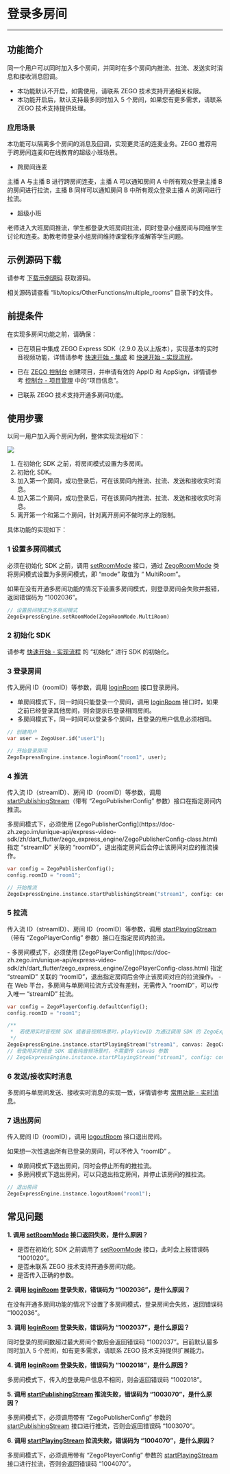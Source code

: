 # 登录多房间

---

## 功能简介

同一个用户可以同时加入多个房间，并同时在多个房间内推流、拉流、发送实时消息和接收消息回调。

<Note title="说明">

- 本功能默认不开启，如需使用，请联系 ZEGO 技术支持开通相关权限。
- 本功能开启后，默认支持最多同时加入 5 个房间，如果您有更多需求，请联系 ZEGO 技术支持提供处理。

</Note>




### 应用场景

本功能可以隔离多个房间的消息及回调，实现更灵活的连麦业务。ZEGO 推荐用于跨房间连麦和在线教育的超级小班场景。

- 跨房间连麦

主播 A 与主播 B 进行跨房间连麦，主播 A 可以通知房间 A 中所有观众登录主播 B 的房间进行拉流，主播 B 同样可以通知房间 B 中所有观众登录主播 A 的房间进行拉流。


- 超级小班

老师进入大班房间推流，学生都登录大班房间拉流，同时登录小组房间与同组学生讨论和连麦。助教老师登录小组房间维持课堂秩序或解答学生问题。



## 示例源码下载

请参考 [下载示例源码](https://doc-zh.zego.im/article/17152) 获取源码。

相关源码请查看 “lib/topics/OtherFunctions/multiple_rooms” 目录下的文件。

## 前提条件

在实现多房间功能之前，请确保：

- 已在项目中集成 ZEGO Express SDK（2.9.0 及以上版本），实现基本的实时音视频功能，详情请参考 [快速开始 - 集成](https://doc-zh.zego.im/article/17151) 和 [快速开始 - 实现流程](https://doc-zh.zego.im/article/17184)。
- 已在 [ZEGO 控制台](https://console.zego.im) 创建项目，并申请有效的 AppID 和 AppSign，详情请参考 [控制台 - 项目管理](/console/project-info) 中的“项目信息”。

- 已联系 ZEGO 技术支持开通多房间功能。


## 使用步骤

以同一用户加入两个房间为例，整体实现流程如下：

<Frame width="512" height="auto" caption=""><img src="https://doc-media.zego.im/sdk-doc/Pics/Common/MultiRoom/MultiRoom_new.png" /></Frame>

1. 在初始化 SDK 之前，将房间模式设置为多房间。
2. 初始化 SDK。
3. 加入第一个房间，成功登录后，可在该房间内推流、拉流、发送和接收实时消息。
4. 加入第二个房间，成功登录后，可在该房间内推流、拉流、发送和接收实时消息。
5. 离开第一个和第二个房间，针对离开房间不做时序上的限制。

具体功能的实现如下：


### 1 设置多房间模式

必须在初始化 SDK 之前，调用 [setRoomMode](https://doc-zh.zego.im/unique-api/express-video-sdk/zh/dart_flutter/zego_express_engine/ZegoExpressEngine/setRoomMode.html) 接口，通过 [ZegoRoomMode](https://doc-zh.zego.im/unique-api/express-video-sdk/zh/dart_flutter/zego_express_engine/ZegoRoomMode.html) 类将房间模式设置为多房间模式，即 “mode” 取值为 “ MultiRoom”。

<Note title="说明">

如果在没有开通多房间功能的情况下设置多房间模式，则登录房间会失败并报错，返回错误码为 “1002036”。

</Note>




```dart
// 设置房间模式为多房间模式
ZegoExpressEngine.setRoomMode(ZegoRoomMode.MultiRoom)
```

### 2 初始化 SDK

请参考 [快速开始 - 实现流程](https://doc-zh.zego.im/article/17184#CreateEngine) 的 “初始化”  进行 SDK 的初始化。

### 3 登录房间

传入房间 ID（roomID）等参数，调用 [loginRoom](https://doc-zh.zego.im/unique-api/express-video-sdk/zh/dart_flutter/zego_express_engine/ZegoExpressEngineRoom/loginRoom.html) 接口登录房间。

- 单房间模式下，同一时间只能登录一个房间，调用 [loginRoom](https://doc-zh.zego.im/unique-api/express-video-sdk/zh/dart_flutter/zego_express_engine/ZegoExpressEngineRoom/loginRoom.html) 接口时，如果之前已经登录其他房间，则会提示已登录相同房间。
- 多房间模式下，同一时间可以登录多个房间，且登录的用户信息必须相同。

```dart
// 创建用户
var user = ZegoUser.id("user1");

// 开始登录房间
ZegoExpressEngine.instance.loginRoom("room1", user);
```


### 4 推流

传入流 ID（streamID）、房间 ID（roomID）等参数，调用 [startPublishingStream](https://doc-zh.zego.im/unique-api/express-video-sdk/zh/dart_flutter/zego_express_engine/ZegoExpressEnginePublisher/startPublishingStream.html)（带有 “ZegoPublisherConfig” 参数）接口在指定房间内推流。

<Warning title="注意">
多房间模式下，必须使用 [ZegoPublisherConfig](https://doc-zh.zego.im/unique-api/express-video-sdk/zh/dart_flutter/zego_express_engine/ZegoPublisherConfig-class.html) 指定 “streamID” 关联的 “roomID”，退出指定房间后会停止该房间对应的推流操作。

</Warning>



```dart
var config = ZegoPublisherConfig();
config.roomID = "room1";

// 开始推流
ZegoExpressEngine.instance.startPublishingStream("stream1", config: config, channel: ZegoPublishChannel.Main);
```

### 5 拉流

传入流 ID（streamID）、房间 ID（roomID）等参数，调用 [startPlayingStream](https://doc-zh.zego.im/unique-api/express-video-sdk/zh/dart_flutter/zego_express_engine/ZegoExpressEnginePlayer/startPlayingStream.html)（带有 “ZegoPlayerConfig” 参数）接口在指定房间内拉流。

<Warning title="注意">
- 多房间模式下，必须使用 [ZegoPlayerConfig](https://doc-zh.zego.im/unique-api/express-video-sdk/zh/dart_flutter/zego_express_engine/ZegoPlayerConfig-class.html) 指定 “streamID” 关联的 “roomID”，退出指定房间后会停止该房间对应的拉流操作。
- 在 Web 平台，多房间与单房间拉流方式没有差别，无需传入 “roomID”，可以传入唯一 “streamID” 拉流。
</Warning>




```dart
var config = ZegoPlayerConfig.defaultConfig();
config.roomID = "room1";

/**
 *  若使用实时音视频 SDK 或者音视频场景时，playViewID 为通过调用 SDK 的 ZegoExpressEngine.instance.createCanvasView 获取的 viewID
 */
ZegoExpressEngine.instance.startPlayingStream("stream1", canvas: ZegoCanvas(playViewID), config: config);
// 若使用实时语音 SDK 或者纯音频场景时，不需要传 canvas 参数
// ZegoExpressEngine.instance.startPlayingStream("stream1", config: config);
```


### 6 发送/接收实时消息

多房间与单房间发送、接收实时消息的实现一致，详情请参考 [常用功能 - 实时消息](https://doc-zh.zego.im/article/17165)。

### 7 退出房间

传入房间 ID（roomID），调用 [logoutRoom](https://doc-zh.zego.im/unique-api/express-video-sdk/zh/dart_flutter/zego_express_engine/ZegoExpressEngineRoom/logoutRoom.html) 接口退出房间。

<Note title="说明">
如果想一次性退出所有已登录的房间，可以不传入 “roomID” 。

</Note>



- 单房间模式下退出房间，同时会停止所有的推拉流。
- 多房间模式下退出房间，可以只退出指定房间，并停止该房间的推拉流。


```dart
// 退出房间
ZegoExpressEngine.instance.logoutRoom("room1");
```


## 常见问题

**1. 调用 [setRoomMode](https://doc-zh.zego.im/unique-api/express-video-sdk/zh/dart_flutter/zego_express_engine/ZegoExpressEngine/setRoomMode.html) 接口返回失败，是什么原因？**

- 是否在初始化 SDK 之前调用了 [setRoomMode](https://doc-zh.zego.im/unique-api/express-video-sdk/zh/dart_flutter/zego_express_engine/ZegoExpressEngine/setRoomMode.html) 接口，此时会上报错误码 “1001020”。
- 是否未联系 ZEGO 技术支持开通多房间功能。
- 是否传入正确的参数。

**2. 调用 [loginRoom](https://doc-zh.zego.im/unique-api/express-video-sdk/zh/dart_flutter/zego_express_engine/ZegoExpressEngineRoom/loginRoom.html) 登录失败，错误码为 “1002036”，是什么原因？**

在没有开通多房间功能的情况下设置了多房间模式，登录房间会失败，返回错误码 “1002036”。

**3. 调用 [loginRoom](https://doc-zh.zego.im/unique-api/express-video-sdk/zh/dart_flutter/zego_express_engine/ZegoExpressEngineRoom/loginRoom.html) 登录失败，错误码为 “1002037”，是什么原因？**

同时登录的房间数超过最大房间个数后会返回错误码 “1002037”。目前默认最多同时加入 5 个房间，如有更多需求，请联系 ZEGO 技术支持提供扩展能力。

**4. 调用 [loginRoom](https://doc-zh.zego.im/unique-api/express-video-sdk/zh/dart_flutter/zego_express_engine/ZegoExpressEngineRoom/loginRoom.html) 登录失败，错误码为 “1002018”，是什么原因？**

多房间模式下，传入的登录用户信息不相同，则会返回错误码 “1002018”。

**5. 调用 [startPublishingStream](https://doc-zh.zego.im/unique-api/express-video-sdk/zh/dart_flutter/zego_express_engine/ZegoExpressEnginePublisher/startPublishingStream.html) 推流失败，错误码为 “1003070”，是什么原因？**

多房间模式下，必须调用带有 “ZegoPublisherConfig” 参数的 [startPublishingStream](https://doc-zh.zego.im/unique-api/express-video-sdk/zh/dart_flutter/zego_express_engine/ZegoExpressEnginePublisher/startPublishingStream.html) 接口进行推流，否则会返回错误码 “1003070”。

**6. 调用 [startPlayingStream](https://doc-zh.zego.im/unique-api/express-video-sdk/zh/dart_flutter/zego_express_engine/ZegoExpressEnginePlayer/startPlayingStream.html) 拉流失败，错误码为 “1004070”，是什么原因？**

多房间模式下，必须调用带有 “ZegoPlayerConfig” 参数的 [startPlayingStream](https://doc-zh.zego.im/unique-api/express-video-sdk/zh/dart_flutter/zego_express_engine/ZegoExpressEnginePlayer/startPlayingStream.html) 接口进行拉流，否则会返回错误码 “1004070”。

<Content />

